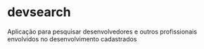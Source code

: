 # devsearch
Aplicação para pesquisar desenvolvedores e outros profissionais envolvidos no desenvolvimento cadastrados
